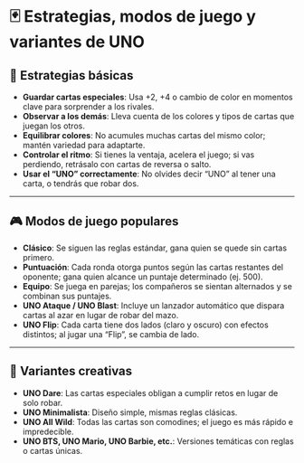 # 🃏 Estrategias, modos de juego y variantes de UNO

## 🎯 Estrategias básicas
- **Guardar cartas especiales**: Usa +2, +4 o cambio de color en momentos clave para sorprender a los rivales.  
- **Observar a los demás**: Lleva cuenta de los colores y tipos de cartas que juegan los otros.  
- **Equilibrar colores**: No acumules muchas cartas del mismo color; mantén variedad para adaptarte.  
- **Controlar el ritmo**: Si tienes la ventaja, acelera el juego; si vas perdiendo, retrásalo con cartas de reversa o salto.  
- **Usar el “UNO” correctamente**: No olvides decir “UNO” al tener una carta, o tendrás que robar dos.

---

## 🎮 Modos de juego populares
- **Clásico**: Se siguen las reglas estándar, gana quien se quede sin cartas primero.  
- **Puntuación**: Cada ronda otorga puntos según las cartas restantes del oponente; gana quien alcance un puntaje determinado (ej. 500).  
- **Equipo**: Se juega en parejas; los compañeros se sientan alternados y se combinan sus puntajes.  
- **UNO Ataque / UNO Blast**: Incluye un lanzador automático que dispara cartas al azar en lugar de robar del mazo.  
- **UNO Flip**: Cada carta tiene dos lados (claro y oscuro) con efectos distintos; al jugar una “Flip”, se cambia de lado.  

---

## 🔄 Variantes creativas
- **UNO Dare**: Las cartas especiales obligan a cumplir retos en lugar de solo robar.  
- **UNO Minimalista**: Diseño simple, mismas reglas clásicas.  
- **UNO All Wild**: Todas las cartas son comodines; el juego es más rápido e impredecible.  
- **UNO BTS, UNO Mario, UNO Barbie, etc.**: Versiones temáticas con reglas o cartas únicas.  
